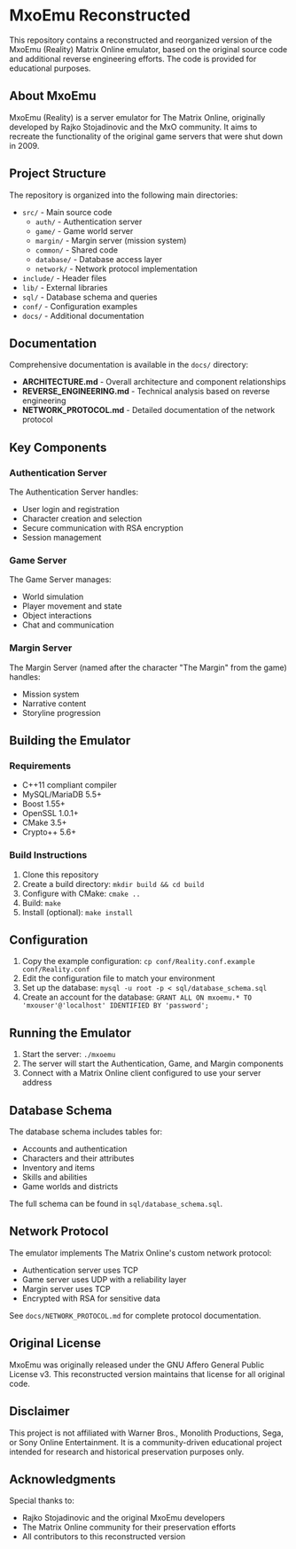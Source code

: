 # MxoEmu Reconstructed

This repository contains a reconstructed and reorganized version of the MxoEmu (Reality) Matrix Online emulator, based on the original source code and additional reverse engineering efforts. The code is provided for educational purposes.

## About MxoEmu

MxoEmu (Reality) is a server emulator for The Matrix Online, originally developed by Rajko Stojadinovic and the MxO community. It aims to recreate the functionality of the original game servers that were shut down in 2009.

## Project Structure

The repository is organized into the following main directories:

- `src/` - Main source code
  - `auth/` - Authentication server
  - `game/` - Game world server
  - `margin/` - Margin server (mission system)
  - `common/` - Shared code
  - `database/` - Database access layer
  - `network/` - Network protocol implementation
- `include/` - Header files
- `lib/` - External libraries
- `sql/` - Database schema and queries
- `conf/` - Configuration examples
- `docs/` - Additional documentation

## Documentation

Comprehensive documentation is available in the `docs/` directory:

- **ARCHITECTURE.md** - Overall architecture and component relationships
- **REVERSE_ENGINEERING.md** - Technical analysis based on reverse engineering
- **NETWORK_PROTOCOL.md** - Detailed documentation of the network protocol

## Key Components

### Authentication Server

The Authentication Server handles:
- User login and registration
- Character creation and selection
- Secure communication with RSA encryption
- Session management

### Game Server

The Game Server manages:
- World simulation
- Player movement and state
- Object interactions
- Chat and communication

### Margin Server

The Margin Server (named after the character "The Margin" from the game) handles:
- Mission system
- Narrative content
- Storyline progression

## Building the Emulator

### Requirements

- C++11 compliant compiler
- MySQL/MariaDB 5.5+
- Boost 1.55+
- OpenSSL 1.0.1+
- CMake 3.5+
- Crypto++ 5.6+

### Build Instructions

1. Clone this repository
2. Create a build directory: `mkdir build && cd build`
3. Configure with CMake: `cmake ..`
4. Build: `make`
5. Install (optional): `make install`

## Configuration

1. Copy the example configuration: `cp conf/Reality.conf.example conf/Reality.conf`
2. Edit the configuration file to match your environment
3. Set up the database: `mysql -u root -p < sql/database_schema.sql`
4. Create an account for the database: `GRANT ALL ON mxoemu.* TO 'mxouser'@'localhost' IDENTIFIED BY 'password';`

## Running the Emulator

1. Start the server: `./mxoemu`
2. The server will start the Authentication, Game, and Margin components
3. Connect with a Matrix Online client configured to use your server address

## Database Schema

The database schema includes tables for:
- Accounts and authentication
- Characters and their attributes
- Inventory and items
- Skills and abilities
- Game worlds and districts

The full schema can be found in `sql/database_schema.sql`.

## Network Protocol

The emulator implements The Matrix Online's custom network protocol:
- Authentication server uses TCP
- Game server uses UDP with a reliability layer
- Margin server uses TCP
- Encrypted with RSA for sensitive data

See `docs/NETWORK_PROTOCOL.md` for complete protocol documentation.

## Original License

MxoEmu was originally released under the GNU Affero General Public License v3. This reconstructed version maintains that license for all original code.

## Disclaimer

This project is not affiliated with Warner Bros., Monolith Productions, Sega, or Sony Online Entertainment. It is a community-driven educational project intended for research and historical preservation purposes only.

## Acknowledgments

Special thanks to:
- Rajko Stojadinovic and the original MxoEmu developers
- The Matrix Online community for their preservation efforts
- All contributors to this reconstructed version
